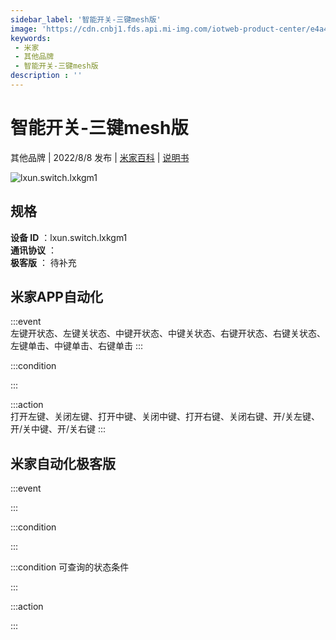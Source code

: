 ```yaml
---
sidebar_label: '智能开关-三键mesh版'
image: 'https://cdn.cnbj1.fds.api.mi-img.com/iotweb-product-center/e4a4c396475bb2f020beca18c848c8d7_1656567581608.png?GalaxyAccessKeyId=AKVGLQWBOVIRQ3XLEW&Expires=9223372036854775807&Signature=Rk7V/gASephau9olwgMIJYD8tjc='
keywords: 
 - 米家
 - 其他品牌
 - 智能开关-三键mesh版
description : ''
---
```

# 智能开关-三键mesh版

其他品牌 | 2022/8/8 发布 | [米家百科](https://home.mi.com/webapp/content/baike/product/index.html?model=lxun.switch.lxkgm1) | [说明书](https://home.mi.com/views/introduction.html?model=lxun.switch.lxkgm1&region=cn)

![lxun.switch.lxkgm1](https://cdn.cnbj1.fds.api.mi-img.com/iotweb-product-center/e4a4c396475bb2f020beca18c848c8d7_1656567581608.png?GalaxyAccessKeyId=AKVGLQWBOVIRQ3XLEW&Expires=9223372036854775807&Signature=Rk7V/gASephau9olwgMIJYD8tjc=)

## 规格  
> 
**设备 ID** ：lxun.switch.lxkgm1  
**通讯协议** ：  
**极客版**  ： 待补充 


## 米家APP自动化  

:::event  
左键开状态、左键关状态、中键开状态、中键关状态、右键开状态、右键关状态、左键单击、中键单击、右键单击
:::

:::condition  

:::

:::action   
打开左键、关闭左键、打开中键、关闭中键、打开右键、关闭右键、开/关左键、开/关中键、开/关右键
:::

## 米家自动化极客版  

:::event  

:::

:::condition  

:::

:::condition 可查询的状态条件  

:::

:::action  

:::

        
